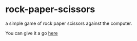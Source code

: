 ﻿# rock-paper-scissors
 
 a simple game of rock paper scissors against the computer.
 
 You can give it a go [here](https://trevorton27.github.io/rock-paper-scissors/)
 
 
